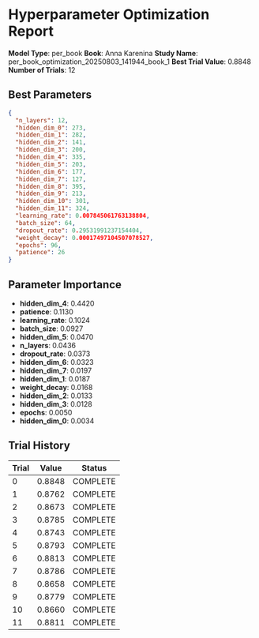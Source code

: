 # Hyperparameter Optimization Report

**Model Type**: per_book
**Book**: Anna Karenina
**Study Name**: per_book_optimization_20250803_141944_book_1
**Best Trial Value**: 0.8848
**Number of Trials**: 12

## Best Parameters
```json
{
  "n_layers": 12,
  "hidden_dim_0": 273,
  "hidden_dim_1": 282,
  "hidden_dim_2": 141,
  "hidden_dim_3": 200,
  "hidden_dim_4": 335,
  "hidden_dim_5": 203,
  "hidden_dim_6": 177,
  "hidden_dim_7": 127,
  "hidden_dim_8": 395,
  "hidden_dim_9": 213,
  "hidden_dim_10": 301,
  "hidden_dim_11": 324,
  "learning_rate": 0.007845061763138804,
  "batch_size": 64,
  "dropout_rate": 0.29531991237154404,
  "weight_decay": 0.00017497104507078527,
  "epochs": 96,
  "patience": 26
}
```

## Parameter Importance
- **hidden_dim_4**: 0.4420
- **patience**: 0.1130
- **learning_rate**: 0.1024
- **batch_size**: 0.0927
- **hidden_dim_5**: 0.0470
- **n_layers**: 0.0436
- **dropout_rate**: 0.0373
- **hidden_dim_6**: 0.0323
- **hidden_dim_7**: 0.0197
- **hidden_dim_1**: 0.0187
- **weight_decay**: 0.0168
- **hidden_dim_2**: 0.0133
- **hidden_dim_3**: 0.0128
- **epochs**: 0.0050
- **hidden_dim_0**: 0.0034

## Trial History
| Trial | Value | Status |
|-------|-------|--------|
| 0 | 0.8848 | COMPLETE |
| 1 | 0.8762 | COMPLETE |
| 2 | 0.8673 | COMPLETE |
| 3 | 0.8785 | COMPLETE |
| 4 | 0.8743 | COMPLETE |
| 5 | 0.8793 | COMPLETE |
| 6 | 0.8813 | COMPLETE |
| 7 | 0.8786 | COMPLETE |
| 8 | 0.8658 | COMPLETE |
| 9 | 0.8779 | COMPLETE |
| 10 | 0.8660 | COMPLETE |
| 11 | 0.8811 | COMPLETE |
